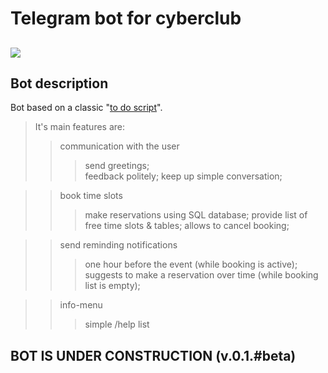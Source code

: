 Telegram bot for cyberclub 
====
[<img src="https://img.shields.io/badge/Telegram-2CA5E0?style=for-the-badge&logo=telegram&logoColor=white"/>](https://t.me/CyberbonchBot.)
----

Bot description
----
Bot based on a classic "[to do script]()".<br>
> It's main features are:
>> communication with the user
  >>> send greetings;<br>
  >>> feedback politely;
  >>> keep up simple conversation;
  
>> book time slots
  >>>make reservations using SQL database;
  >>> provide list of free time slots & tables;
  >>> allows to cancel booking; 
  
>> send reminding notifications
  >>> one hour before the event (while booking is active);
  >>> suggests to make a reservation over time (while booking list is empty);
  
>> info-menu 
  >>> simple /help list 

BOT IS UNDER CONSTRUCTION (v.0.1.#beta)<br>
----

